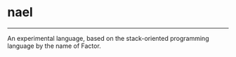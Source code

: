 nael
====
---
An experimental language, based on the stack-oriented programming language by the name of Factor.
